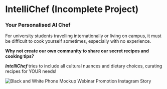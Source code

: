 # IntelliChef (Incomplete Project)
### Your Personalised AI Chef
For university students travelling internationally or living on campus, it must be difficult to cook yourself sometimes, especially with no experience.

**Why not create our own community to share our secret recipes and cooking tips?**

**_IntelliChef_** tries to include all cultural nuances and dietary choices, curating recipes for YOUR needs!

![Black and White Phone Mockup Webinar Promotion Instagram Story](https://github.com/user-attachments/assets/e0ac985b-ef20-4254-ab31-94fd0f79a590)
